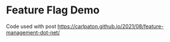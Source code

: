 # Feature Flag Demo

Code used with post https://carlpaton.github.io/2021/08/feature-management-dot-net/